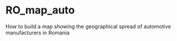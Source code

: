 # RO_map_auto
How to build a map showing the geographical spread of automotive manufacturers in Romania
